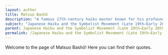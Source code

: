 ```yaml
---
layout: author
title: Matsuo Bashō
description: "A famous 17th-century haiku master known for his profound connection with nature and simplicity of language, Bashō's work heavily influenced later poets within the haiku tradition."
subject: "Japanese Haiku and the Symbolist Movement (Late 19th–Early 20th century)"
parent: Japanese Haiku and the Symbolist Movement (Late 19th–Early 20th century)
permalink: /Japanese Haiku and the Symbolist Movement (Late 19th–Early 20th century)/authors/Matsuo-Bashō/
---
```


Welcome to the page of Matsuo Bashō! Here you can find their quotes.

